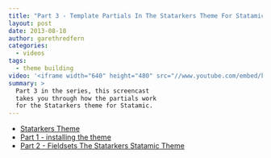 ```yaml
---
title: "Part 3 - Template Partials In The Statarkers Theme For Statamic"
layout: post
date: 2013-08-18
author: garethredfern
categories:
  - videos
tags:
  - theme building
video: '<iframe width="640" height="480" src="//www.youtube.com/embed/kq6nm5ep3TA?rel=0" frameborder="0" allowfullscreen></iframe>'
summary: >
  Part 3 in the series, this screencast
  takes you through how the partials work
  for the Statarkers theme for Statamic.
---
```

- [Statarkers Theme](http://www.statamicthemes.com/themes/statarkers-theme)
- [Part 1 - installing the theme](http://www.statamicthemes.com/articles/part-1-installing-the-statarkers-statamic-theme)
- [Part 2 - Fieldsets The Statarkers Statamic Theme](http://www.statamicthemes.com/articles/part-2-fieldsets-the-statarkers-statamic-theme)
